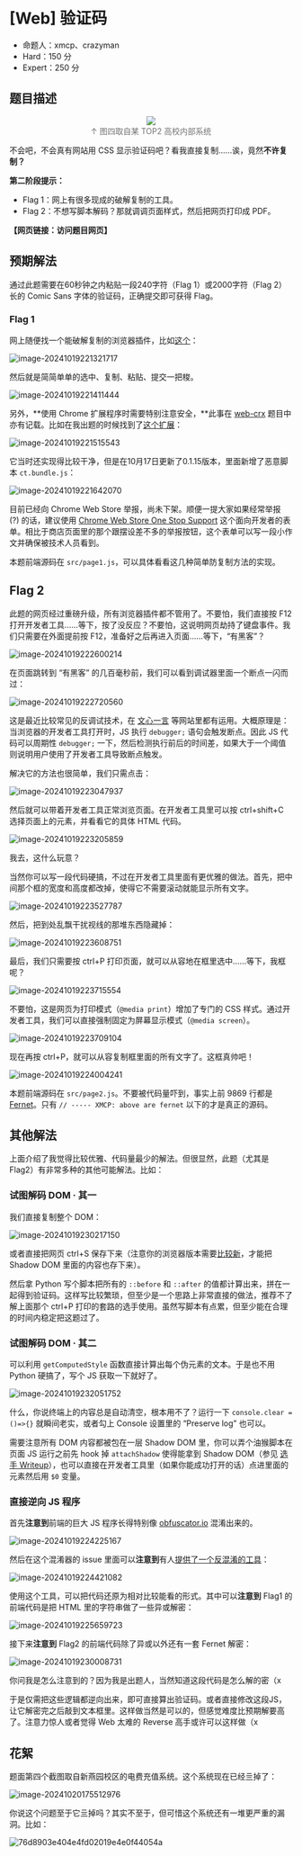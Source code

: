 # [Web] 验证码

- 命题人：xmcp、crazyman
- Hard：150 分
- Expert：250 分

## 题目描述

<p><center><p>
    <img src="media/web-copy-captcha.webp" style="max-width: 100%; max-height: 700px">
    <br><span style="opacity: 0.6">↑ 图四取自某 TOP2 高校内部系统</span>
</p></center></p>
<p>不会吧，不会真有网站用 CSS 显示验证码吧？看我直接复制……诶，竟然<strong>不许复制？</strong></p>
<div class="well">
<p><strong>第二阶段提示：</strong></p>
<ul>
<li>Flag 1：网上有很多现成的破解复制的工具。</li>
<li>Flag 2：不想写脚本解码？那就调调页面样式，然后把网页打印成 PDF。</li>
</ul>
</div>

**【网页链接：访问题目网页】**

## 预期解法

通过此题需要在60秒钟之内粘贴一段240字符（Flag 1）或2000字符（Flag 2）长的 Comic Sans 字体的验证码，正确提交即可获得 Flag。

### Flag 1

网上随便找一个能破解复制的浏览器插件，比如[这个](https://chromewebstore.google.com/detail/supreme-super-copy%E8%B6%85%E7%BA%A7%E5%A4%8D%E5%88%B6/cbfimnpbnbgjbpcnaablibnekhfghbac)：

![image-20241019221321717](assets/image-20241019221321717.png)

然后就是简简单单的选中、复制、粘贴、提交一把梭。

![image-20241019221411444](assets/image-20241019221411444.png)

另外，**使用 Chrome 扩展程序时需要特别注意安全，**此事在 [web-crx](../web-crx) 题目中亦有记载。比如在我出题的时候找到了[这个扩展](https://chromewebstore.google.com/detail/supercopy-%E8%B6%85%E7%BA%A7%E5%A4%8D%E5%88%B6/onepmapfbjohnegdmfhndpefjkppbjkm)：

![image-20241019221515543](assets/image-20241019221515543.png)

它当时还实现得比较干净，但是在10月17日更新了0.1.15版本，里面新增了恶意脚本 `ct.bundle.js`：

![image-20241019221642070](assets/image-20241019221642070.png)

目前已经向 Chrome Web Store 举报，尚未下架。顺便一提大家如果经常举报 (?) 的话，建议使用 [Chrome Web Store One Stop Support](https://support.google.com/chrome_webstore/contact/one_stop_support?hl=en) 这个面向开发者的表单。相比于商店页面里的那个跟摆设差不多的举报按钮，这个表单可以写一段小作文并确保被技术人员看到。

本题前端源码在 `src/page1.js`，可以具体看看这几种简单防复制方法的实现。

## Flag 2

此题的网页经过重磅升级，所有浏览器插件都不管用了。不要怕，我们直接按 F12 打开开发者工具……等下，按了没反应？不要怕，这说明网页劫持了键盘事件。我们只需要在外面提前按 F12，准备好之后再进入页面……等下，“有黑客”？

![image-20241019222600214](assets/image-20241019222600214.png)

在页面跳转到 “有黑客” 的几百毫秒前，我们可以看到调试器里面一个断点一闪而过：

![image-20241019222720560](assets/image-20241019222720560.png)

这是最近比较常见的反调试技术，在 [文心一言](https://yiyan.baidu.com/) 等网站里都有运用。大概原理是：当浏览器的开发者工具打开时，JS 执行 `debugger;` 语句会触发断点。因此 JS 代码可以周期性 `debugger;` 一下，然后检测执行前后的时间差，如果大于一个阈值则说明用户使用了开发者工具导致断点触发。

解决它的方法也很简单，我们只需点击：

![image-20241019223047937](assets/image-20241019223047937.png)

然后就可以带着开发者工具正常浏览页面。在开发者工具里可以按 ctrl+shift+C 选择页面上的元素，并看看它的具体 HTML 代码。

![image-20241019223205859](assets/image-20241019223205859.png)

我去，这什么玩意？

当然你可以写一段代码硬搞，不过在开发者工具里面有更优雅的做法。首先，把中间那个框的宽度和高度都改掉，使得它不需要滚动就能显示所有文字。

![image-20241019223527787](assets/image-20241019223527787.png)

然后，把到处乱飘干扰视线的那堆东西隐藏掉：

![image-20241019223608751](assets/image-20241019223608751.png)

最后，我们只需要按 ctrl+P 打印页面，就可以从容地在框里选中……等下，我框呢？

![image-20241019223715554](assets/image-20241019223715554.png)

不要怕，这是网页为打印模式（`@media print`）增加了专门的 CSS 样式。通过开发者工具，我们可以直接强制固定为屏幕显示模式（`@media screen`）。

![image-20241019223709104](assets/image-20241019223709104.png)

现在再按 ctrl+P，就可以从容复制框里面的所有文字了。这框真帅吧！

![image-20241019224004241](assets/image-20241019224004241.png)

本题前端源码在 `src/page2.js`。不要被代码量吓到，事实上前 9869 行都是 [Fernet](https://www.npmjs.com/package/fernet)。只有 `// ----- XMCP: above are fernet` 以下的才是真正的源码。

## 其他解法

上面介绍了我觉得比较优雅、代码量最少的解法。但很显然，此题（尤其是 Flag2）有非常多种的其他可能解法。比如：

### 试图解码 DOM · 其一

我们直接复制整个 DOM：

![image-20241019230217150](assets/image-20241019230217150.png)

或者直接把网页 ctrl+S 保存下来（注意你的浏览器版本需要[比较新](https://web.dev/articles/declarative-shadow-dom)，才能把 Shadow DOM 里面的内容也存下来）。

然后拿 Python 写个脚本把所有的 `::before` 和 `::after` 的值都计算出来，拼在一起得到验证码。这样写比较繁琐，但至少是一个思路上非常直接的做法，推荐不了解上面那个 ctrl+P 打印的套路的选手使用。虽然写脚本有点累，但至少能在合理的时间内稳定把这题过了。

### 试图解码 DOM · 其二

可以利用 `getComputedStyle` 函数直接计算出每个伪元素的文本。于是也不用 Python 硬搞了，写个 JS 获取一下就好了。

![image-20241019232051752](assets/image-20241019232051752.png)

什么，你说终端上的内容总是自动清空，根本用不了？运行一下 `console.clear = ()=>{}` 就瞬间老实，或者勾上 Console 设置里的 “Preserve log” 也可以。 

需要注意所有 DOM 内容都被包在一层 Shadow DOM 里，你可以弄个油猴脚本在页面 JS 运行之前先 hook 掉 `attachShadow` 使得能拿到 Shadow DOM（参见 [选手 Writeup](../../players_writeup/2042)），也可以直接在开发者工具里（如果你能成功打开的话）点进里面的元素然后用 `$0` 变量。

### 直接逆向 JS 程序

首先**注意到**前端的巨大 JS 程序长得特别像 [obfuscator.io](https://obfuscator.io/) 混淆出来的。

![image-20241019224225167](assets/image-20241019224225167.png)

然后在这个混淆器的 issue 里面可以**注意到**有人[提供了一个反混淆的工具](https://github.com/javascript-obfuscator/javascript-obfuscator/issues/1286)：

![image-20241019224421082](assets/image-20241019224421082.png)

使用这个工具，可以把代码还原为相对比较能看的形式。其中可以**注意到** Flag1 的前端代码是把 HTML 里的字符串做了一些异或解密：

![image-20241019225659723](assets/image-20241019225659723.png)

接下来**注意到** Flag2 的前端代码除了异或以外还有一套 Fernet 解密： 

![image-20241019230008731](assets/image-20241019230008731.png)

你问我是怎么注意到的？因为我是出题人，当然知道这段代码是怎么解的密（x

于是仅需把这些逻辑都逆向出来，即可直接算出验证码。或者直接修改这段JS，让它解密完之后敲到文本框里。这样做当然是可以的，但感觉难度比预期解要高了。注意力惊人或者觉得 Web 太难的 Reverse 高手或许可以这样做（x

## 花絮

题面第四个截图取自新燕园校区的电费充值系统。这个系统现在已经亖掉了：

![image-20241020175512976](assets/image-20241020175512976.png)

你说这个问题至于它亖掉吗？其实不至于，但可惜这个系统还有一堆更严重的漏洞。比如：

![76d8903e404e4fd02019e4e0f44054a](assets/76d8903e404e4fd02019e4e0f44054a.png)
